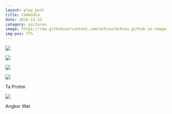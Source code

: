 ```yaml
---
layout: play_post
title: Cambodia
date: 2016-11-15
category: pictures
image: https://raw.githubusercontent.com/echiou/echiou.github.io-images/master/FFF/FFF11/4.jpg
img-pos: 77%
---
```


![][Exodus]

![][FloatingVillage]

![][BoatMerchant]

![][TaProhm]

Ta Prohm

![][AngkorWat]

Angkor Wat

[AngkorWat]: https://raw.githubusercontent.com/echiou/echiou.github.io-images/master/FFF/FFF11/1.jpg
[TaProhm]: https://raw.githubusercontent.com/echiou/echiou.github.io-images/master/FFF/FFF11/2.jpg
[Exodus]: https://raw.githubusercontent.com/echiou/echiou.github.io-images/master/FFF/FFF11/3.jpg
[FloatingVillage]: https://raw.githubusercontent.com/echiou/echiou.github.io-images/master/FFF/FFF11/4.jpg
[BoatMerchant]: https://raw.githubusercontent.com/echiou/echiou.github.io-images/master/FFF/FFF11/5.jpg
